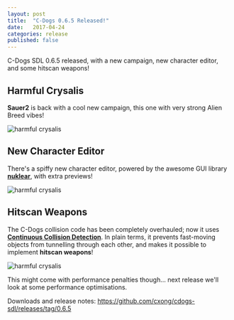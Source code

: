 ```yaml
---
layout: post
title:  "C-Dogs 0.6.5 Released!"
date:   2017-04-24
categories: release
published: false
---
```


C-Dogs SDL 0.6.5 released, with a new campaign, new character editor, and some hitscan weapons!

## Harmful Crysalis

**Sauer2** is back with a cool new campaign, this one with very strong Alien Breed vibes!

![harmful crysalis](https://raw.githubusercontent.com/cxong/cdogs-sdl/gh-pages/_posts/harmful_crysalis.png)

## New Character Editor

There's a spiffy new character editor, powered by the awesome GUI library [**nuklear**](https://github.com/vurtun/nuklear), with extra previews!

![harmful crysalis](https://raw.githubusercontent.com/cxong/cdogs-sdl/gh-pages/_posts/cdogs_nuklear_char_editor.gif)

## Hitscan Weapons

The C-Dogs collision code has been completely overhauled; now it uses [**Continuous Collision Detection**](https://gamedev.stackexchange.com/q/55873/26250). In plain terms, it prevents fast-moving objects from tunnelling through each other, and makes it possible to implement **hitscan weapons**!

![harmful crysalis](https://raw.githubusercontent.com/cxong/cdogs-sdl/gh-pages/_posts/doom_hitscan_chaingun.gif)

This might come with performance penalties though... next release we'll look at some performance optimisations.

Downloads and release notes: <https://github.com/cxong/cdogs-sdl/releases/tag/0.6.5>

